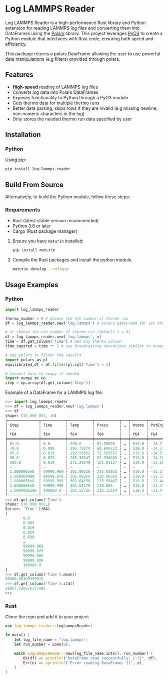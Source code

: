 # Log LAMMPS Reader

Log LAMMPS Reader is a high-performance Rust library and Python extension for reading LAMMPS log files and converting them into DataFrames using the [Polars](https://pola.rs/) library. This project leverages [PyO3](https://pyo3.rs/) to create a Python module that interfaces with Rust code, ensuring both speed and efficiency.

This package returns a polars DataFrame allowing the user to use powerful data manipulations (e.g filters) provided through polars.

## Features

- **High-speed** reading of LAMMPS log files
- Converts log data into Polars DataFrames
- Exposes functionality to Python through a PyO3 module
- Gets thermo data for multiple thermo runs
- Better data parsing, skips rows if they are invalid (e.g missing newline, non-numeric characters in the log)
- Only stores the needed thermo run data specified by user

## Installation

### Python

Using pip:

```bash
pip install log-lammps-reader
```

## Build From Source

Alternatively, to build the Python module, follow these steps:

### Requirements

- Rust (latest stable version recommended)
- Python 3.8 or later
- Cargo (Rust package manager)

1. Ensure you have `maturin` installed:

   ```bash
   pip install maturin
   ```

2. Compile the Rust packages and install the python module.

    ```bash
    maturin develop --release
    ```

## Usage Examples

### Python

```python
import log_lammps_reader

thermo_number = 0 # Choose the nth number of thermo run
df = log_lammps_reader.new('log.lammps') # polars DataFrame for 1st thermo run

# Or choose the nth number of thermo run (default n = 0)
df = log_lammps_reader.new('log.lammps', n) 
time = df.get_column('Time') # Get any thermo column
time_squared = time ** 2 # use broadcasting operations similar to numpy

# Use polars to filter the results.
import polars as pl
equilibrated_df = df.filter(pl.col('Time') > 1) 

# Convert data to numpy if needed
import numpy as np
step = np.array(df.get_column('Step'))
```

Example of a DataFrame for a LAMMPS log file.

```python
>>> import log_lammps_reader
>>> df = log_lammps_reader.new('log.lammps')
>>> df
shape: (10_000_002, 10)
┌──────────────┬───────────┬───────────┬───────────┬───┬───────┬────────────┬───────────┬───────────┐
│ Step         ┆ Time      ┆ Temp      ┆ Press     ┆ … ┆ Atoms ┆ PotEng     ┆ KinEng    ┆ TotEng    │
│ ---          ┆ ---       ┆ ---       ┆ ---       ┆   ┆ ---   ┆ ---        ┆ ---       ┆ ---       │
│ f64          ┆ f64       ┆ f64       ┆ f64       ┆   ┆ f64   ┆ f64        ┆ f64       ┆ f64       │
╞══════════════╪═══════════╪═══════════╪═══════════╪═══╪═══════╪════════════╪═══════════╪═══════════╡
│ 61.0         ┆ 0.0       ┆ 298.0     ┆ 57.20028  ┆ … ┆ 519.0 ┆ -14.776112 ┆ 19.953113 ┆ 5.1770012 │
│ 70.0         ┆ 0.009     ┆ 296.73074 ┆ 60.840723 ┆ … ┆ 519.0 ┆ -14.721924 ┆ 19.868128 ┆ 5.1462039 │
│ 80.0         ┆ 0.019     ┆ 292.56952 ┆ 72.565657 ┆ … ┆ 519.0 ┆ -14.530972 ┆ 19.589506 ┆ 5.0585341 │
│ 90.0         ┆ 0.029     ┆ 285.36347 ┆ 92.936408 ┆ … ┆ 519.0 ┆ -14.18668  ┆ 19.107012 ┆ 4.9203316 │
│ 100.0        ┆ 0.039     ┆ 275.29149 ┆ 121.91127 ┆ … ┆ 519.0 ┆ -13.681587 ┆ 18.432625 ┆ 4.7510379 │
│ …            ┆ …         ┆ …         ┆ …         ┆ … ┆ …     ┆ …          ┆ …         ┆ …         │
│ 1.0000003e8  ┆ 99999.969 ┆ 301.90216 ┆ 225.03035 ┆ … ┆ 519.0 ┆ -11.279288 ┆ 20.214389 ┆ 8.9351011 │
│ 1.0000004e8  ┆ 99999.979 ┆ 301.99266 ┆ 220.86566 ┆ … ┆ 519.0 ┆ -11.33326  ┆ 20.220449 ┆ 8.8871881 │
│ 1.0000005e8  ┆ 99999.989 ┆ 302.04158 ┆ 215.55467 ┆ … ┆ 519.0 ┆ -11.406581 ┆ 20.223724 ┆ 8.8171428 │
│ 1.0000006e8  ┆ 99999.999 ┆ 301.61379 ┆ 210.565   ┆ … ┆ 519.0 ┆ -11.471215 ┆ 20.195081 ┆ 8.723866  │
│ 1.00000061e8 ┆ 100000.0  ┆ 301.52726 ┆ 210.15164 ┆ … ┆ 519.0 ┆ -11.475823 ┆ 20.189287 ┆ 8.7134637 │
└──────────────┴───────────┴───────────┴───────────┴───┴───────┴────────────┴───────────┴───────────┘
>>> df.get_column('Time')
shape: (10_000_002,)
Series: 'Time' [f64]
[
        0.0
        0.009
        0.019
        0.029
        0.039
        …
        99999.969
        99999.979
        99999.989
        99999.999
        100000.0
]
>>> df.get_column('Time').mean()
50000.00399999919
>>> df.get_column('Time').std()
28867.520676357886
>>>
```

### Rust

Clone the repo and add it to your project

```rust
use log_lammps_reader::LogLammpsReader;

fn main() {
    let log_file_name = "log.lammps";
    let run_number = Some(0);

    match LogLammpsReader::new(log_file_name.into(), run_number) {
        Ok(df) => println!("DataFrame read successfully: {:?}", df),
        Err(e) => eprintln!("Error reading DataFrame: {}", e),
    }
}
```
